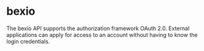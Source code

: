 # bexio
The bexio API supports the authorization framework OAuth 2.0. External applications can apply for access to an account without having to know the login credentials.
